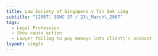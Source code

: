 ```yaml
---
title: Law Society of Singapore v Tan Sok Ling
subtitle: "[2007] SGHC 37 / 23\_March\_2007"
tags:
  - Legal Profession
  - Show cause action
  - Lawyer failing to pay moneys into client\'s account
layout: single
---
```



